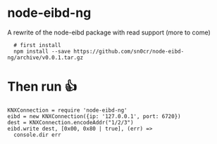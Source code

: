 node-eibd-ng
============

A rewrite of the node-eibd package with read support (more to come)

```
  # first install
  npm install --save https://github.com/sn0cr/node-eibd-ng/archive/v0.0.1.tar.gz
```
# Then run :+1:

```coffee-script
KNXConnection = require 'node-eibd-ng'
eibd = new KNXConnection({ip: '127.0.0.1', port: 6720})
dest = KNXConnection.encodeAddr("1/2/3")
eibd.write dest, [0x00, 0x80 | true], (err) =>
  console.dir err
```
